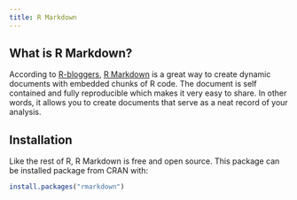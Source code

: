 ```yaml
---
title: R Markdown 
---
```


## What is R Markdown? 
According to [R-bloggers](https://www.r-bloggers.com/), [R Markdown](https://rmarkdown.rstudio.com/) is a great way to create dynamic documents with embedded chunks of R code. The document is self contained and fully reproducible which makes it very easy to share. In other words, it allows you to create documents that serve as a neat record of your analysis.

## Installation
Like the rest of R, R Markdown is free and open source. This package can be installed package from CRAN with:
```r
install.packages("rmarkdown")
```
